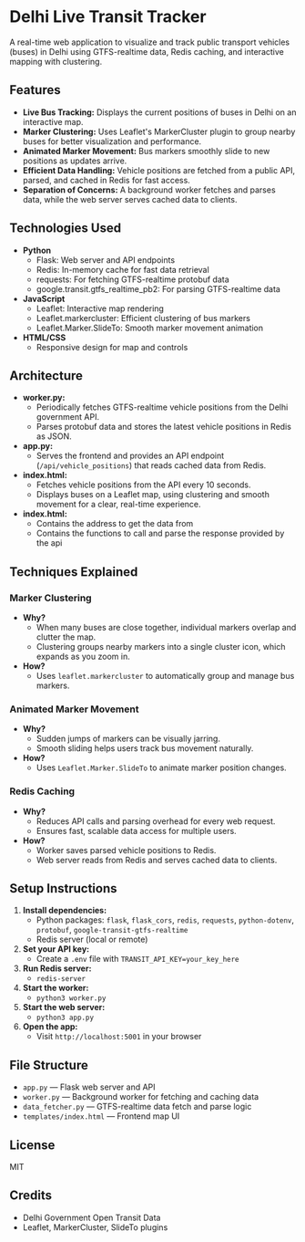 # Delhi Live Transit Tracker

A real-time web application to visualize and track public transport vehicles (buses) in Delhi using GTFS-realtime data, Redis caching, and interactive mapping with clustering.

## Features

- **Live Bus Tracking:** Displays the current positions of buses in Delhi on an interactive map.
- **Marker Clustering:** Uses Leaflet's MarkerCluster plugin to group nearby buses for better visualization and performance.
- **Animated Marker Movement:** Bus markers smoothly slide to new positions as updates arrive.
- **Efficient Data Handling:** Vehicle positions are fetched from a public API, parsed, and cached in Redis for fast access.
- **Separation of Concerns:** A background worker fetches and parses data, while the web server serves cached data to clients.

## Technologies Used

- **Python**
  - Flask: Web server and API endpoints
  - Redis: In-memory cache for fast data retrieval
  - requests: For fetching GTFS-realtime protobuf data
  - google.transit.gtfs_realtime_pb2: For parsing GTFS-realtime data
- **JavaScript**
  - Leaflet: Interactive map rendering
  - Leaflet.markercluster: Efficient clustering of bus markers
  - Leaflet.Marker.SlideTo: Smooth marker movement animation
- **HTML/CSS**
  - Responsive design for map and controls

## Architecture

- **worker.py:**
  - Periodically fetches GTFS-realtime vehicle positions from the Delhi government API.
  - Parses protobuf data and stores the latest vehicle positions in Redis as JSON.
- **app.py:**
  - Serves the frontend and provides an API endpoint (`/api/vehicle_positions`) that reads cached data from Redis.
- **index.html:**
  - Fetches vehicle positions from the API every 10 seconds.
  - Displays buses on a Leaflet map, using clustering and smooth movement for a clear, real-time experience.
- **index.html:**
  - Contains the address to get the data from
  - Contains the functions to call and parse the response provided by the api

## Techniques Explained

### Marker Clustering

- **Why?**
  - When many buses are close together, individual markers overlap and clutter the map.
  - Clustering groups nearby markers into a single cluster icon, which expands as you zoom in.
- **How?**
  - Uses `leaflet.markercluster` to automatically group and manage bus markers.

### Animated Marker Movement

- **Why?**
  - Sudden jumps of markers can be visually jarring.
  - Smooth sliding helps users track bus movement naturally.
- **How?**
  - Uses `Leaflet.Marker.SlideTo` to animate marker position changes.

### Redis Caching

- **Why?**
  - Reduces API calls and parsing overhead for every web request.
  - Ensures fast, scalable data access for multiple users.
- **How?**
  - Worker saves parsed vehicle positions to Redis.
  - Web server reads from Redis and serves cached data to clients.

## Setup Instructions

1. **Install dependencies:**
   - Python packages: `flask`, `flask_cors`, `redis`, `requests`, `python-dotenv`, `protobuf`, `google-transit-gtfs-realtime`
   - Redis server (local or remote)
2. **Set your API key:**
   - Create a `.env` file with `TRANSIT_API_KEY=your_key_here`
3. **Run Redis server:**
   - `redis-server`
4. **Start the worker:**
   - `python3 worker.py`
5. **Start the web server:**
   - `python3 app.py`
6. **Open the app:**
   - Visit `http://localhost:5001` in your browser

## File Structure

- `app.py` — Flask web server and API
- `worker.py` — Background worker for fetching and caching data
- `data_fetcher.py` — GTFS-realtime data fetch and parse logic
- `templates/index.html` — Frontend map UI

## License

MIT

## Credits

- Delhi Government Open Transit Data
- Leaflet, MarkerCluster, SlideTo plugins
